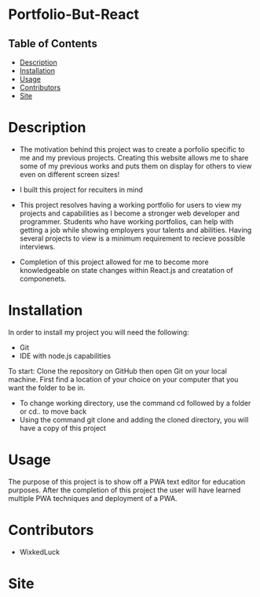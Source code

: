 # Portfolio-But-React
## Table of Contents
* [Description](#description)
* [Installation](#installation)
* [Usage](#usage)
 * [Contributors](#contributors)
 * [Site](#site)

# Description
- The motivation behind this project was to create a porfolio specific to me and my previous projects. Creating this website allows me to share some of my previous works and puts them on display for others to view even on different screen sizes!

- I built this project for recuiters in mind

- This project resolves having a working portfolio for users to view my projects and capabilities as I become a stronger web developer and programmer. Students who have working portfolios, can help with getting a job while showing employers your talents and abilities. Having several projects to view is a minimum requirement to recieve possible interviews.

- Completion of this project allowed for me to become more knowledgeable on state changes within React.js and creatation of componenets. 



# Installation
In order to install my project you will need the following: 
- Git
- IDE with node.js capabilities 

To start: 
Clone the repository on GitHub then open Git on your local machine. First find a location of your choice on your computer that you want the folder to be in.
- To change working directory, use the command cd followed by a folder or cd.. to move back  
- Using the command git clone and adding the cloned directory, you will have a copy of this project


# Usage 
The purpose of this project is to show off a PWA text editor for education purposes. After the completion of this project the user will have learned multiple PWA techniques and deployment of a PWA.


# Contributors
- WixkedLuck


# Site


